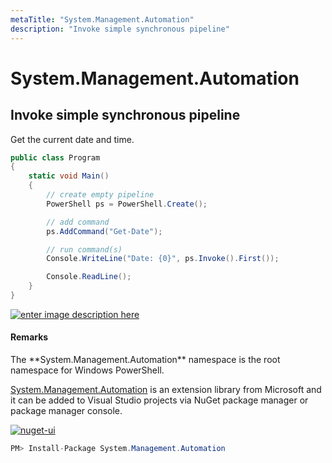 ```yaml
---
metaTitle: "System.Management.Automation"
description: "Invoke simple synchronous pipeline"
---
```


# System.Management.Automation



## Invoke simple synchronous pipeline


Get the current date and time.

```cs
public class Program
{
    static void Main()
    {
        // create empty pipeline
        PowerShell ps = PowerShell.Create();

        // add command
        ps.AddCommand("Get-Date");

        // run command(s)
        Console.WriteLine("Date: {0}", ps.Invoke().First());

        Console.ReadLine();
    }
}

```

[<img src="http://i.stack.imgur.com/x2IIE.png" alt="enter image description here" />](http://i.stack.imgur.com/x2IIE.png)



#### Remarks


> 
<p>The **System.Management.Automation** namespace is the root namespace for
Windows PowerShell.</p>


[System.Management.Automation](https://www.nuget.org/packages/System.Management.Automation) is an extension library from Microsoft and it can be added to Visual Studio projects via NuGet package manager or package manager console.

[<img src="http://i.stack.imgur.com/QJlb8.png" alt="nuget-ui" />](http://i.stack.imgur.com/QJlb8.png)

```cs
PM> Install-Package System.Management.Automation

```

